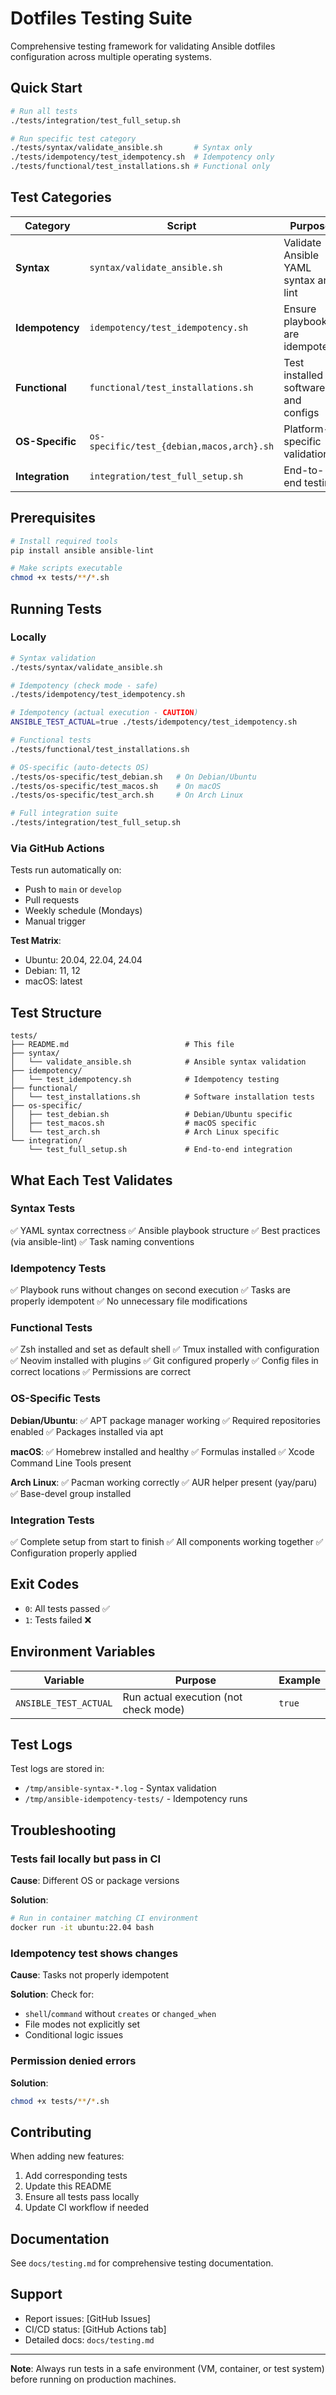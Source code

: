 # Dotfiles Testing Suite

Comprehensive testing framework for validating Ansible dotfiles configuration across multiple operating systems.

## Quick Start

```bash
# Run all tests
./tests/integration/test_full_setup.sh

# Run specific test category
./tests/syntax/validate_ansible.sh       # Syntax only
./tests/idempotency/test_idempotency.sh  # Idempotency only
./tests/functional/test_installations.sh # Functional only
```

## Test Categories

| Category | Script | Purpose |
|----------|--------|---------|
| **Syntax** | `syntax/validate_ansible.sh` | Validate Ansible YAML syntax and lint |
| **Idempotency** | `idempotency/test_idempotency.sh` | Ensure playbooks are idempotent |
| **Functional** | `functional/test_installations.sh` | Test installed software and configs |
| **OS-Specific** | `os-specific/test_{debian,macos,arch}.sh` | Platform-specific validation |
| **Integration** | `integration/test_full_setup.sh` | End-to-end testing |

## Prerequisites

```bash
# Install required tools
pip install ansible ansible-lint

# Make scripts executable
chmod +x tests/**/*.sh
```

## Running Tests

### Locally

```bash
# Syntax validation
./tests/syntax/validate_ansible.sh

# Idempotency (check mode - safe)
./tests/idempotency/test_idempotency.sh

# Idempotency (actual execution - CAUTION)
ANSIBLE_TEST_ACTUAL=true ./tests/idempotency/test_idempotency.sh

# Functional tests
./tests/functional/test_installations.sh

# OS-specific (auto-detects OS)
./tests/os-specific/test_debian.sh   # On Debian/Ubuntu
./tests/os-specific/test_macos.sh    # On macOS
./tests/os-specific/test_arch.sh     # On Arch Linux

# Full integration suite
./tests/integration/test_full_setup.sh
```

### Via GitHub Actions

Tests run automatically on:
- Push to `main` or `develop`
- Pull requests
- Weekly schedule (Mondays)
- Manual trigger

**Test Matrix**:
- Ubuntu: 20.04, 22.04, 24.04
- Debian: 11, 12
- macOS: latest

## Test Structure

```
tests/
├── README.md                          # This file
├── syntax/
│   └── validate_ansible.sh            # Ansible syntax validation
├── idempotency/
│   └── test_idempotency.sh            # Idempotency testing
├── functional/
│   └── test_installations.sh          # Software installation tests
├── os-specific/
│   ├── test_debian.sh                 # Debian/Ubuntu specific
│   ├── test_macos.sh                  # macOS specific
│   └── test_arch.sh                   # Arch Linux specific
└── integration/
    └── test_full_setup.sh             # End-to-end integration
```

## What Each Test Validates

### Syntax Tests
✅ YAML syntax correctness
✅ Ansible playbook structure
✅ Best practices (via ansible-lint)
✅ Task naming conventions

### Idempotency Tests
✅ Playbook runs without changes on second execution
✅ Tasks are properly idempotent
✅ No unnecessary file modifications

### Functional Tests
✅ Zsh installed and set as default shell
✅ Tmux installed with configuration
✅ Neovim installed with plugins
✅ Git configured properly
✅ Config files in correct locations
✅ Permissions are correct

### OS-Specific Tests

**Debian/Ubuntu**:
✅ APT package manager working
✅ Required repositories enabled
✅ Packages installed via apt

**macOS**:
✅ Homebrew installed and healthy
✅ Formulas installed
✅ Xcode Command Line Tools present

**Arch Linux**:
✅ Pacman working correctly
✅ AUR helper present (yay/paru)
✅ Base-devel group installed

### Integration Tests
✅ Complete setup from start to finish
✅ All components working together
✅ Configuration properly applied

## Exit Codes

- `0`: All tests passed ✅
- `1`: Tests failed ❌

## Environment Variables

| Variable | Purpose | Example |
|----------|---------|---------|
| `ANSIBLE_TEST_ACTUAL` | Run actual execution (not check mode) | `true` |

## Test Logs

Test logs are stored in:
- `/tmp/ansible-syntax-*.log` - Syntax validation
- `/tmp/ansible-idempotency-tests/` - Idempotency runs

## Troubleshooting

### Tests fail locally but pass in CI

**Cause**: Different OS or package versions

**Solution**:
```bash
# Run in container matching CI environment
docker run -it ubuntu:22.04 bash
```

### Idempotency test shows changes

**Cause**: Tasks not properly idempotent

**Solution**: Check for:
- `shell`/`command` without `creates` or `changed_when`
- File modes not explicitly set
- Conditional logic issues

### Permission denied errors

**Solution**:
```bash
chmod +x tests/**/*.sh
```

## Contributing

When adding new features:
1. Add corresponding tests
2. Update this README
3. Ensure all tests pass locally
4. Update CI workflow if needed

## Documentation

See `docs/testing.md` for comprehensive testing documentation.

## Support

- Report issues: [GitHub Issues]
- CI/CD status: [GitHub Actions tab]
- Detailed docs: `docs/testing.md`

---

**Note**: Always run tests in a safe environment (VM, container, or test system) before running on production machines.
